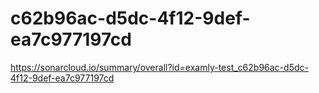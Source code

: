 # c62b96ac-d5dc-4f12-9def-ea7c977197cd
https://sonarcloud.io/summary/overall?id=examly-test_c62b96ac-d5dc-4f12-9def-ea7c977197cd
